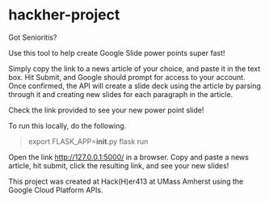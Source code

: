 # hackher-project

Got Senioritis?

Use this tool to help create Google Slide power points super fast!

Simply copy the link to a news article of your choice, and paste it in the text box. Hit Submit, and Google should prompt for access to your account. Once confirmed, the API will create a slide deck using the article by parsing through it and creating new slides for each paragraph in the article. 

Check the link provided to see your new power point slide! 



To run this locally, do the following. 

> export FLASK_APP=__init__.py
> flask run

Open the link http://127.0.0.1:5000/ in a browser.
Copy and paste a news article, hit submit, click the resulting link, and see your new slides!



This project was created at Hack(H)er413 at UMass Amherst using the Google Cloud Platform APIs.
